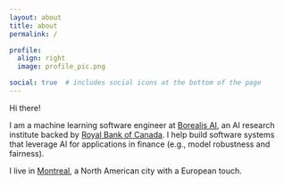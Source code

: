 ```yaml
---
layout: about
title: about
permalink: /

profile:
  align: right
  image: profile_pic.png

social: true  # includes social icons at the bottom of the page
---
```


Hi there!

I am a machine learning software engineer at [Borealis
AI](https://borealisai.com/), an AI research institute backed by [Royal Bank of
Canada](https://rbc.com). I help build software systems that leverage AI for
applications in finance (e.g., model robustness and fairness).

I live in [Montreal](https://montreal.ca/), a North American city with a European touch.
